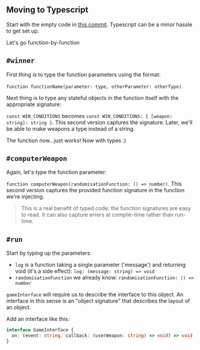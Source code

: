 ## Moving to Typescript

Start with the empty code in [this commit](https://github.com/sjmog/learning-fp-with-lindsey/commit/19bfe05d5a9d5d93f32f395c27ece2102841ac33). Typescript can be a minor hassle to get set up.

Let's go function-by-function

## `#winner`

First thing is to type the function parameters using the format:

`function functionName(parameter: type, otherParameter: otherType)`.

Next thing is to type any stateful objects in the function itself with the appropriate signature:

`const WIN_CONDITIONS` becomes `const WIN_CONDITIONS: { [weapon: string]: string }`. This second version captures the signature. Later, we'll be able to make weapons a type instead of a string.

The function now...just works! Now with types :)

## `#computerWeapon`

Again, let's type the function parameter:

`function computerWeapon(randomisationFunction: () => number)`. This second version captures the provided function signature in the function we're injecting.

> This is a real benefit of typed code: the function signatures are easy to read. It can also capture errors at compile-time rather than run-time.

## `#run`

Start by typing up the parameters:

- `log` is a function taking a single parameter ('message') and returning void (it's a side effect): `log: (message: string) => void`
- `randomisationFunction` we already know: `randomisationFunction: () => number`

`gameInterface` will require us to describe the interface to this object. An interface in this sense is an "object signature" that describes the layout of an object.

Add an interface like this:

```ts
interface GameInterface {
  on: (event: string, callback: (userWeapon: string) => void) => void
}
```
